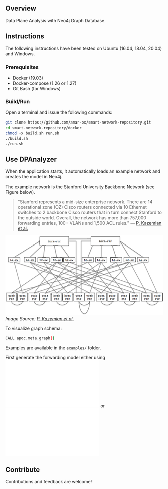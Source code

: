 ## Overview
Data Plane Analysis with Neo4j Graph Database.

## Instructions

The following instructions have been tested on Ubuntu (16.04, 18.04, 20.04) and Windows.

### Prerequisites

- Docker (19.03)
- Docker-compose (1.26 or 1.27)
- Git Bash (for Windows)

### Build/Run
Open a terminal and issue the following commands:

```bash
git clone https://github.com/amar-ox/smart-network-repository.git
cd smart-network-repository/docker
chmod +x build.sh run.sh
./build.sh
./run.sh
```

## Use DPAnalyzer
When the application starts, it automatically loads an example network and creates the model in Neo4j.

The example network is the Stanford University Backbone Network (see Figure below). 
> "Stanford represents a mid-size enterprise network. 
There are 14 operational zone (OZ) Cisco routers connected via 10 Ethernet switches to 2 backbone Cisco routers that in turn connect Stanford to the outside world. 
Overall, the network has more than 757,000 forwarding entries, 100+ VLANs and 1,500 ACL rules."
> — [P. Kazemian et al.](https://www.usenix.org/conference/nsdi13/technical-sessions/presentation/kazemian)

![example network](examples/dataset-topology.PNG)
*Image Source: [P. Kazemian et al.](https://www.usenix.org/conference/nsdi13/technical-sessions/presentation/kazemian)*


To visualize graph schema:
```bash
CALL apoc.meta.graph()
```

Examples are available in the `examples/` folder. 

First generate the forwarding model either using ![Java plugin](examples/reachability-java.md) or ![Cypher procedure](examples/reachability-cypher.md)

## Contribute

Contributions and feedback are welcome!